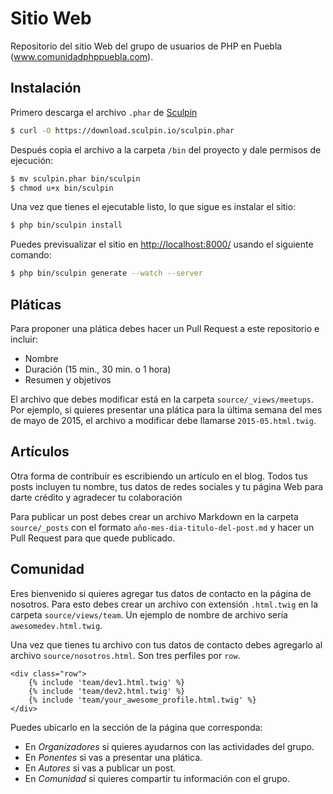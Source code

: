 # Sitio Web

Repositorio del sitio Web del grupo de usuarios de PHP en Puebla
(www.comunidadphppuebla.com).

## Instalación

Primero descarga el archivo `.phar` de [Sculpin][1]

```bash
$ curl -O https://download.sculpin.io/sculpin.phar
```

Después copia el archivo a la carpeta `/bin` del proyecto y
dale permisos de ejecución:

```bash
$ mv sculpin.phar bin/sculpin
$ chmod u+x bin/sculpin
```

Una vez que tienes el ejecutable listo, lo que sigue es instalar el
sitio:

```bash
$ php bin/sculpin install
```

Puedes previsualizar el sitio en [http://localhost:8000/][2] usando
el siguiente comando:

```bash
$ php bin/sculpin generate --watch --server
```

## Pláticas

Para proponer una plática debes hacer un Pull Request a este
repositorio e incluir:

* Nombre
* Duración (15 min., 30 min. o 1 hora)
* Resumen y objetivos

El archivo que debes modificar está en la carpeta
`source/_views/meetups`. Por ejemplo, si quieres presentar
una plática para la última semana del mes de mayo de 2015, el
archivo a modificar debe llamarse `2015-05.html.twig`.


## Artículos

Otra forma de contribuir es escribiendo un artículo en el blog.
Todos tus posts incluyen tu nombre, tus datos de redes sociales
y tu página Web para darte crédito y agradecer tu colaboración

Para publicar un post debes crear un archivo Markdown en la carpeta
`source/_posts` con el formato `año-mes-dia-titulo-del-post.md`
y hacer un Pull Request para que quede publicado.

## Comunidad

Eres bienvenido si quieres agregar tus datos de contacto en la
página de nosotros. Para esto debes crear un archivo con extensión
`.html.twig` en la carpeta `source/views/team`. Un ejemplo de
nombre de archivo sería `awesomedev.html.twig`.

Una vez que tienes tu archivo con tus datos de contacto debes
agregarlo al archivo `source/nosotros.html`. Son tres perfiles por
`row`.

```twig
<div class="row">
    {% include 'team/dev1.html.twig' %}
    {% include 'team/dev2.html.twig' %}
    {% include 'team/your_awesome_profile.html.twig' %}
</div>
```

Puedes ubicarlo en la sección de la página que corresponda:

* En *Organizadores* si quieres ayudarnos con las actividades del grupo.
* En *Ponentes* si vas a presentar una plática.
* En *Autores* si vas a publicar un post.
* En *Comunidad* si quieres compartir tu información con el grupo.

[1]: https://sculpin.io
[2]: http://localhost:8000/
